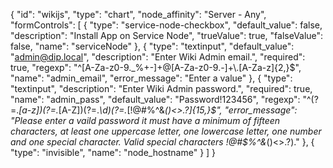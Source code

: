 {
  "id": "wikijs",
  "type": "chart",
  "node_affinity": "Server - Any",
  "formControls": [
    {
      "type": "service-node-checkbox",
      "default_value": false,
      "description": "Install App on Service Node",
      "trueValue": true,
      "falseValue": false,
      "name": "serviceNode"
    },
    {
      "type": "textinput",
      "default_value": "admin@dip.local",
      "description": "Enter Wiki Admin email.",
      "required": true,
      "regexp": "^[A-Za-z0-9._%+-]+@[A-Za-z0-9.-]+\\.[A-Za-z]{2,}$",
      "name": "admin_email",
      "error_message": "Enter a value"
    },
    {
      "type": "textinput",
      "description": "Enter Wiki Admin password.",
      "required": true,
      "name": "admin_pass",
      "default_value": "Password!123456",
      "regexp": "^(?=.*[a-z])(?=.*[A-Z])(?=.*\\d)(?=.*[!@#$%^&*()<>.?])[A-Za-z\\d!@#$%^&*()<>.?]{15,}$",
      "error_message": "Please enter a vaild password it must have a minimum of fifteen characters, at least one uppercase letter, one lowercase letter, one number and one special character.  Valid special characters !@#$%^&*()<>.?)."
    },
    {
      "type": "invisible",
      "name": "node_hostname"
    }
  ]
}
